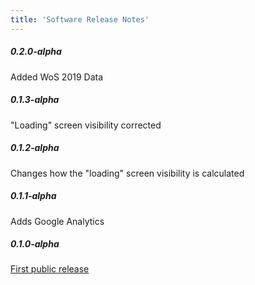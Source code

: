```yaml
---
title: 'Software Release Notes'
---
```


##### 0.2.0-alpha
Added WoS 2019 Data

##### 0.1.3-alpha  
"Loading" screen visibility corrected

##### 0.1.2-alpha
Changes how the "loading" screen visibility is calculated

##### 0.1.1-alpha  
Adds Google Analytics

##### 0.1.0-alpha
[First public release](https://cadre.iu.edu/news-and-events/news/cadre-launches-alpha-version-of-open-research-platform)